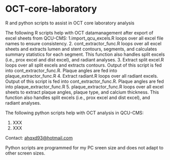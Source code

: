 # OCT-core-laboratory
R and python scripts to assist in OCT core laboratory analysis

The following R scripts help with OCT datamanagement after export of excel sheets from QCU-CMS:
  1.import_qcu_excels.R loops over all excel file names to ensure consistency.
  2. cont_extractor_func.R loops over all excel sheets and extracts lumen and stent contours, segments, and calculates summary statistics for each segment. This function also handles split excels (i.e., prox excel and dist excel), and radiant analyses.
  3. Extract split excel.R loops over all split excels and extracts contours. Output of this script is fed into cont_extractor_func.R. Plaque angles are fed into plaque_extractor_func.R
  4. Extract radiant.R loops over all radiant excels. Output of this script is fed into cont_extractor_func.R.  Plaque angles are fed into plaque_extractor_func.R
  5. plaque_extractor_func.R loops over all excel sheets to extract plaque angles, plaque type, and calcium thickness. This function also handles split excels (i.e., prox excel and dist excel), and radiant analyses.  

The following python scripts help with OCT analysis in QCU-CMS:
  1. XXX
  2. XXX


Contact: ahqxd93@hotmail.com

Python scripts are programmed for my PC sreen size and does not adapt to other screen sizes.
